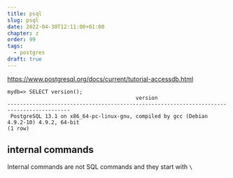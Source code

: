 ```yaml
---
title: psql
slug: psql
date: 2022-04-30T12:11:00+01:00
chapter: z
order: 99
tags:
  - postgres
draft: true
---
```


https://www.postgresql.org/docs/current/tutorial-accessdb.html

```
mydb=> SELECT version();
                                         version
-------------------------------------------------------------------​-----------------------
 PostgreSQL 13.1 on x86_64-pc-linux-gnu, compiled by gcc (Debian 4.9.2-10) 4.9.2, 64-bit
(1 row)
```

## internal commands

Internal commands are not SQL commands and they start with `\`
